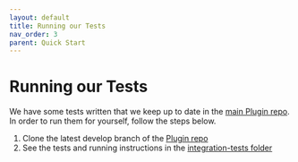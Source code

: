 ```yaml
---
layout: default
title: Running our Tests
nav_order: 3
parent: Quick Start
---
```


# Running our Tests

We have some tests written that we keep up to date in the [main Plugin repo](https://github.com/goplugin/pluginv3.0). In order to run them for yourself, follow the steps below.

1. Clone the latest develop branch of the [Plugin repo](https://github.com/goplugin/pluginv3.0)
2. See the tests and running instructions in the [integration-tests folder](https://github.com/goplugin/pluginv3.0/tree/develop/integration-tests)
